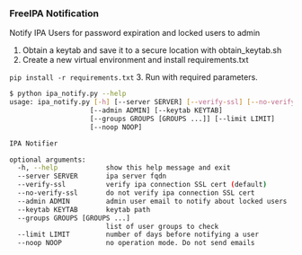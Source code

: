 ### FreeIPA Notification
Notify IPA Users for password expiration and locked users to admin
1. Obtain a keytab and save it to a secure location with obtain_keytab.sh
2. Create a new virtual environment and install requirements.txt

```pip install -r requirements.txt```
3. Run with required parameters. 
```bash
$ python ipa_notify.py --help
usage: ipa_notify.py [-h] [--server SERVER] [--verify-ssl] [--no-verify-ssl]
                    [--admin ADMIN] [--keytab KEYTAB]
                    [--groups GROUPS [GROUPS ...]] [--limit LIMIT]
                    [--noop NOOP]

IPA Notifier

optional arguments:
  -h, --help            show this help message and exit
  --server SERVER       ipa server fqdn
  --verify-ssl          verify ipa connection SSL cert (default)
  --no-verify-ssl       do not verify ipa connection SSL cert
  --admin ADMIN         admin user email to notify about locked users
  --keytab KEYTAB       keytab path
  --groups GROUPS [GROUPS ...]
                        list of user groups to check
  --limit LIMIT         number of days before notifying a user
  --noop NOOP           no operation mode. Do not send emails


```